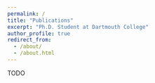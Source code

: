 ```yaml
---
permalink: /
title: "Publications"
excerpt: "Ph.D. Student at Dartmouth College"
author_profile: true
redirect_from: 
  - /about/
  - /about.html
---
```


TODO
